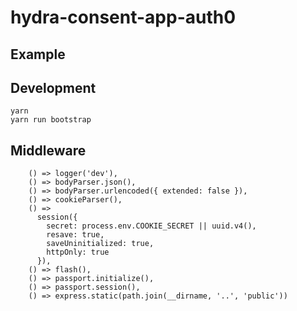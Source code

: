 # hydra-consent-app-auth0

## Example

## Development

```
yarn
yarn run bootstrap
```

## Middleware

```
    () => logger('dev'),
    () => bodyParser.json(),
    () => bodyParser.urlencoded({ extended: false }),
    () => cookieParser(),
    () =>
      session({
        secret: process.env.COOKIE_SECRET || uuid.v4(),
        resave: true,
        saveUninitialized: true,
        httpOnly: true
      }),
    () => flash(),
    () => passport.initialize(),
    () => passport.session(),
    () => express.static(path.join(__dirname, '..', 'public'))
```

